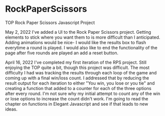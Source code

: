 # RockPaperScissors
TOP Rock Paper Scissors Javascript Project

May 2, 2022
I've added a UI to the Rock Paper Scissors project. Getting elements to stick where you want them to is more difficult than I anticipated. Adding animations would be nice- I would like the results box to flash everytime a round is played. I would also like to end the functionality of the page after five rounds are played an add a reset button. 

April 16, 2022
I've completed my first iteration of the RPS project. 
Still enjoying the TOP quite a bit, though this project was difficult. 
The most difficulty I had was tracking the results through each loop of the game and coming up with a final win/loss count. 
I addressed that by reducing the result output for each iteration to either "You win, you lose or you tie" and creating a function that added to a counter for each of the three options after every round. 
I'm not sure why my initial attempt to count any of the win or lose options to increase the count didn't work. 
I'm going to read the chapter on functions in Elegant Javascript and see if that leads to new ideas. 

